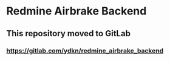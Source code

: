 # Redmine Airbrake Backend

## This repository moved to GitLab
### https://gitlab.com/ydkn/redmine_airbrake_backend

